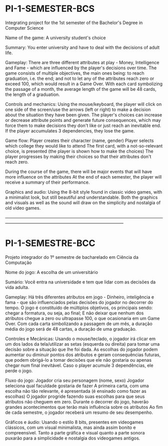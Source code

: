 # PI-1-SEMESTER-BCS
Integrating project for the 1st semester of the Bachelor's Degree in Computer Science

Name of the game: A university student's choice

Summary:
You enter university and have to deal with the decisions of adult life.

Gameplay:
There are three different attributes at play - Money, Intelligence and Fame - which are influenced by the player's decisions over time. The game consists of multiple objectives, the main ones being: to reach graduation, i.e. the end; and not to let any of the attributes reach zero or exceed 100, which would result in a Game Over.
With each card symbolizing the passage of a month, the average length of the game will be 48 cards, the length of a graduation.

Controls and mechanics:
Using the mouse/keyboard, the player will click on one side of the screen/use the arrows (left or right) to make a decision about the situation they have been given. The player's choices can increase or decrease attribute points and generate future consequences, which may force them to make decisions they don't like or just reach an inevitable end.
If the player accumulates 3 dependencies, they lose the game.

Game flow:
Player creates their character (name, gender)
Player selects which college they would like to attend
The first card, with a not-so-relevant choice, is presented (the player is shown how to make the choices)
The player progresses by making their choices so that their attributes don't reach zero.

During the course of the game, there will be major events that will have more influence on the attributes
At the end of each semester, the player will receive a summary of their performance.

Graphics and audio:
Using the 8-bit style found in classic video games, with a minimalist look, but still beautiful and understandable. Both the graphics and visuals as well as the sound will draw on the simplicity and nostalgia of old video games.


———————————————————————————————————————————————————————————————

# PI-1-SEMESTRE-BCC
Projeto integrador do 1º semestre de bacharelado em Ciência da Computação

Nome do jogo: A escolha de um universitário

Sumário:
Você entra na universidade e tem que lidar com as decisões da vida adulta.

Gameplay:
Há três diferentes atributos em jogo - Dinheiro, inteligência e fama - que são influenciados pelas decisões do jogador no decorrer do tempo. O jogo é constituído de múltiplos objetivos, os principais sendo: chegar a formatura, ou seja, ao final; E não deixar que nenhum dos atributos chegue a zero ou ultrapasse 100, o que ocasionaria em um Game Over.
Com cada carta simbolizando a passagem de um mês, a duração média do jogo será de 48 cartas, a duração de uma graduação.

Controles e Mecânicas:
Usando o mouse/teclado, o jogador irá clicar em um dos lados da tela/utilizar as setas (esquerda ou direita) para tomar uma decisão sobre a situação que lhe foi dada. As escolhas do jogador podem aumentar ou diminuir pontos dos atributos e geram consequências futuras, que podem obrigá-lo a tomar decisões que ele não gostaria ou apenas chegar num final inevitável.
Caso o player acumule 3 dependências, ele perde o jogo.

Fluxo do jogo:
Jogador cria seu personagem (nome, sexo)
Jogador seleciona qual faculdade gostaria de fazer
A primeira carta, com uma escolha não tão relevante, é apresentada (é ensinado como fazer as escolhas)
O jogador progride fazendo suas escolhas para que seus atributos não cheguem em zero.
Durante o decorrer do jogo, haverão grandes acontecimentos que terão mais influência sobre os atributos
Ao fim de cada semestre, o jogador receberá um resumo de seu desempenho.

Gráficos e áudio:
Usando o estilo 8 bits, presentes em videogames clássicos, com um visual minimalista, mas ainda assim bonito e compreensível. Tanto a parte gráfica e visual quanto a parte sonora puxarão para a simplicidade e nostalgia dos videogames antigos.




